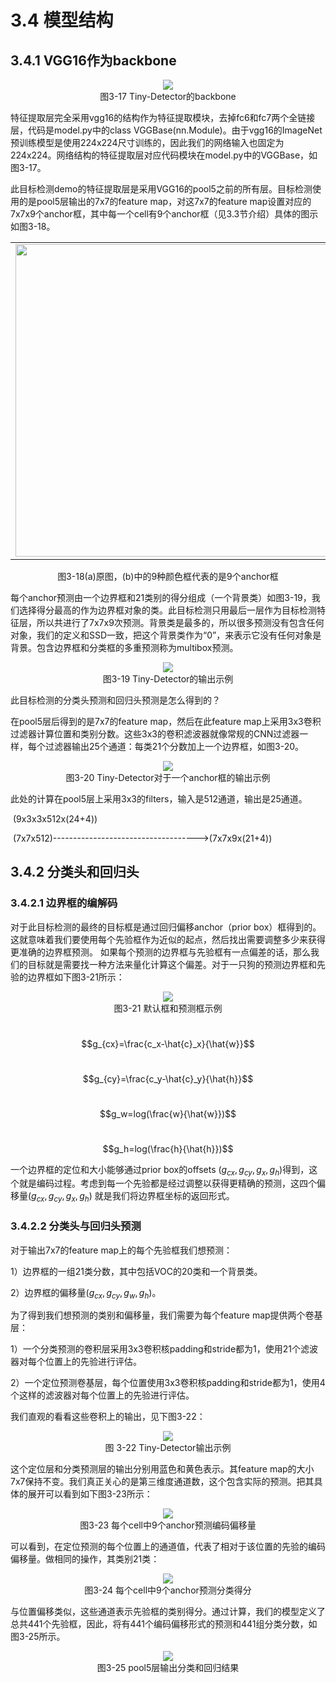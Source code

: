 # 3.4 模型结构

## 3.4.1 VGG16作为backbone

<div align=center>
<img src="https://raw.githubusercontent.com/datawhalechina/dive-into-cv-pytorch/master/markdown_imgs/chapter03/2-17.png">
</div>
<center>图3-17 Tiny-Detector的backbone</center>

特征提取层完全采用vgg16的结构作为特征提取模块，去掉fc6和fc7两个全链接层，代码是model.py中的class VGGBase(nn.Module)。由于vgg16的ImageNet预训练模型是使用224x224尺寸训练的，因此我们的网络输入也固定为224x224。网络结构的特征提取层对应代码模块在model.py中的VGGBase，如图3-17。

此目标检测demo的特征提取层是采用VGG16的pool5之前的所有层。目标检测使用的是pool5层输出的7x7的feature map，对这7x7的feature map设置对应的7x7x9个anchor框，其中每一个cell有9个anchor框（见3.3节介绍）具体的图示如图3-18。

|                                                              |                                                              |
| ------------------------------------------------------------ | ------------------------------------------------------------ |
| <img src="https://raw.githubusercontent.com/datawhalechina/dive-into-cv-pytorch/master/markdown_imgs/chapter03/2-18_a.jpg"  width="500" height="500"> | <img src="https://raw.githubusercontent.com/datawhalechina/dive-into-cv-pytorch/master/markdown_imgs/chapter03/2-18_b.png" width="500" height="500"> |


<center>图3-18(a)原图，(b)中的9种颜色框代表的是9个anchor框</center>

每个anchor预测由一个边界框和21类别的得分组成（一个背景类）如图3-19，我们选择得分最高的作为边界框对象的类。此目标检测只用最后一层作为目标检测特征层，所以共进行了7x7x9次预测。背景类是最多的，所以很多预测没有包含任何对象，我们的定义和SSD一致，把这个背景类作为“0”，来表示它没有任何对象是背景。包含边界框和分类框的多重预测称为multibox预测。

<div align=center>
<img src="https://raw.githubusercontent.com/datawhalechina/dive-into-cv-pytorch/master/markdown_imgs/chapter03/2-19.png">
</div>
<center>图3-19 Tiny-Detector的输出示例</center>

此目标检测的分类头预测和回归头预测是怎么得到的？

在pool5层后得到的是7x7的feature map，然后在此feature map上采用3x3卷积过滤器计算位置和类别分数。这些3x3的卷积滤波器就像常规的CNN过滤器一样，每个过滤器输出25个通道：每类21个分数加上一个边界框，如图3-20。

<div align=center>
<img src="https://raw.githubusercontent.com/datawhalechina/dive-into-cv-pytorch/master/markdown_imgs/chapter03/2-20.png">
</div>
<center>图3-20 Tiny-Detector对于一个anchor框的输出示例</center>

此处的计算在pool5层上采用3x3的filters，输入是512通道，输出是25通道。

​                                         (9x3x3x512x(24+4))

​                   (7x7x512)------------------------------------>(7x7x9x(21+4))

## 3.4.2 分类头和回归头

### 3.4.2.1 边界框的编解码

对于此目标检测的最终的目标框是通过回归偏移anchor（prior box）框得到的。这就意味着我们要使用每个先验框作为近似的起点，然后找出需要调整多少来获得更准确的边界框预测。 如果每个预测的边界框与先验框有一点偏差的话，那么我们的目标就是需要找一种方法来量化计算这个偏差。对于一只狗的预测边界框和先验的边界框如下图3-21所示：

<div align=center>
<img src="https://raw.githubusercontent.com/datawhalechina/dive-into-cv-pytorch/master/markdown_imgs/chapter03/2-21.png">
</div>
<center>图3-21 默认框和预测框示例</center>

​                                               $$g_{cx}=\frac{c_x-\hat{c}_x}{\hat{w}}$$

​                                               $$g_{cy}=\frac{c_y-\hat{c}_y}{\hat{h}}$$

​                                               $$g_w=log(\frac{w}{\hat{w}})$$

​                                               $$g_h=log(\frac{h}{\hat{h}})$$

一个边界框的定位和大小能够通过prior box的offsets ($g_{cx},g_{cy},g_x,g_h$)得到，这个就是编码过程。考虑到每一个先验都是经过调整以获得更精确的预测，这四个偏移量($g_{cx},g_{cy},g_x,g_h$) 就是我们将边界框坐标的返回形式。

### 3.4.2.2 分类头与回归头预测

对于输出7x7的feature map上的每个先验框我们想预测：

1）边界框的一组21类分数，其中包括VOC的20类和一个背景类。

2）边界框的偏移量($g_{cx},g_{cy},g_w,g_h$)。

为了得到我们想预测的类别和偏移量，我们需要为每个feature map提供两个卷基层：

1）一个分类预测的卷积层采用3x3卷积核padding和stride都为1，使用21个滤波器对每个位置上的先验进行评估。

2）一个定位预测卷基层，每个位置使用3x3卷积核padding和stride都为1，使用4个这样的滤波器对每个位置上的先验进行评估。

我们直观的看看这些卷积上的输出，见下图3-22：

<div align=center>
<img src="https://raw.githubusercontent.com/datawhalechina/dive-into-cv-pytorch/master/markdown_imgs/chapter03/2-22.png">
</div>
<center>图 3-22 Tiny-Detector输出示例</center> 

这个定位层和分类预测层的输出分别用蓝色和黄色表示。其feature map的大小7x7保持不变。我们真正关心的是第三维度通道数，这个包含实际的预测。把其具体的展开可以看到如下图3-23所示：

<div align=center>
<img src="https://raw.githubusercontent.com/datawhalechina/dive-into-cv-pytorch/master/markdown_imgs/chapter03/2-23.png">
</div>
<center>图3-23 每个cell中9个anchor预测编码偏移量</center>

可以看到，在定位预测的每个位置上的通道值，代表了相对于该位置的先验的编码偏移量。做相同的操作，其类别21类：

<div align=center>
<img src="https://raw.githubusercontent.com/datawhalechina/dive-into-cv-pytorch/master/markdown_imgs/chapter03/2-24.png">
</div>
<center>图3-24 每个cell中9个anchor预测分类得分</center>

与位置偏移类似，这些通道表示先验框的类别得分。通过计算，我们的模型定义了总共441个先验框，因此，将有441个编码偏移形式的预测和441组分类分数，如图3-25所示。

<div align=center>
<img src="https://raw.githubusercontent.com/datawhalechina/dive-into-cv-pytorch/master/markdown_imgs/chapter03/2-25.png">
</div>
<center>图3-25 pool5层输出分类和回归结果</center>

